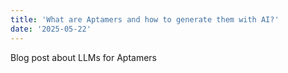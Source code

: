 ```yaml
---
title: 'What are Aptamers and how to generate them with AI?'
date: '2025-05-22'
---
```

Blog post about LLMs for Aptamers